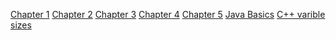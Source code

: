[Chapter 1][1]
[Chapter 2][2]
[Chapter 3][3]
[Chapter 4][4]
[Chapter 5][5]
[Java Basics][6]
[C++ varible sizes][7]

[1]:https://github.com/ChristopherBlackman/CourseNotes/blob/master/COMP_1406/Chapter_1.md
[2]:https://github.com/ChristopherBlackman/CourseNotes/blob/master/COMP_1406/Chapter_2.md
[3]:https://github.com/ChristopherBlackman/CourseNotes/blob/master/COMP_1406/Chapter_3.md
[4]:https://github.com/ChristopherBlackman/CourseNotes/blob/master/COMP_1406/Chapter_4.md
[5]:https://github.com/ChristopherBlackman/CourseNotes/blob/master/COMP_1406/Chapter_5
[6]:https://github.com/ChristopherBlackman/CourseNotes/blob/master/COMP_1406/Java_Basics_1
[7]:https://github.com/ChristopherBlackman/CourseNotes/blob/master/COMP_1406/Varible%20Sizes%20C%2B%2B
